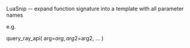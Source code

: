 LuaSnip -- expand function signature into a template with all parameter names

e.g.

query_ray_api(
    arg=$arg,
    arg2=$arg2,
...
)

